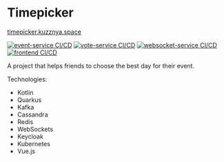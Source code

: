 # Timepicker

[timepicker.kuzznya.space](https://timepicker.kuzznya.space)

[![event-service CI/CD](https://github.com/kuzznya/timepicker/actions/workflows/event-service.yml/badge.svg)](https://github.com/kuzznya/timepicker/actions/workflows/event-service.yml)
[![vote-service CI/CD](https://github.com/kuzznya/timepicker/actions/workflows/vote-service.yml/badge.svg)](https://github.com/kuzznya/timepicker/actions/workflows/vote-service.yml)
[![websocket-service CI/CD](https://github.com/kuzznya/timepicker/actions/workflows/websocket-service.yml/badge.svg)](https://github.com/kuzznya/timepicker/actions/workflows/websocket-service.yml)
[![frontend CI/CD](https://github.com/kuzznya/timepicker/actions/workflows/frontend.yml/badge.svg)](https://github.com/kuzznya/timepicker/actions/workflows/frontend.yml)

A project that helps friends to choose the best day for their event.

Technologies:
- Kotlin
- Quarkus
- Kafka
- Cassandra
- Redis
- WebSockets
- Keycloak
- Kubernetes
- Vue.js

